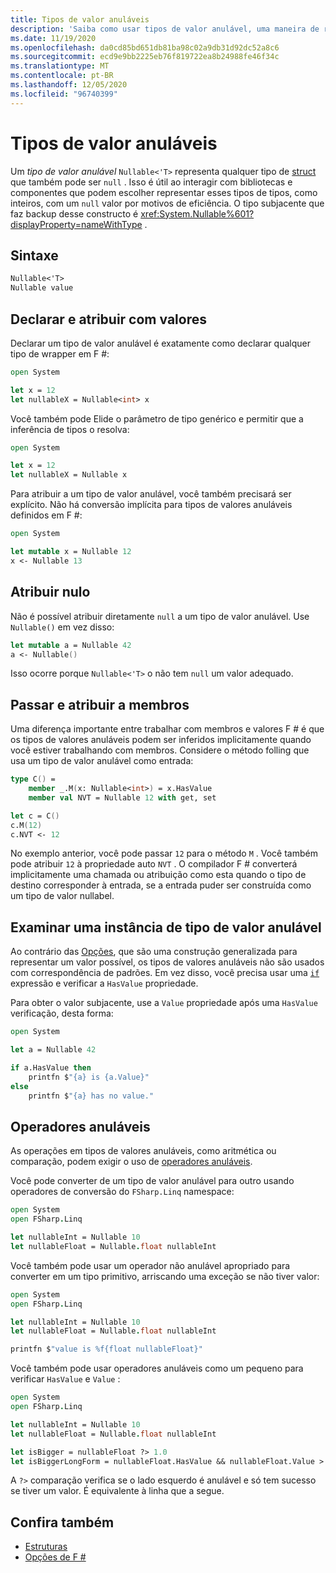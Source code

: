 ```yaml
---
title: Tipos de valor anuláveis
description: 'Saiba como usar tipos de valor anulável, uma maneira de representar um tipo de valor que também pode ser NULL, em F #.'
ms.date: 11/19/2020
ms.openlocfilehash: da0cd85bd651db81ba98c02a9db31d92dc52a8c6
ms.sourcegitcommit: ecd9e9bb2225eb76f819722ea8b24988fe46f34c
ms.translationtype: MT
ms.contentlocale: pt-BR
ms.lasthandoff: 12/05/2020
ms.locfileid: "96740399"
---
```

# <a name="nullable-value-types"></a>Tipos de valor anuláveis

Um _tipo de valor anulável_ `Nullable<'T>` representa qualquer tipo de [struct](structures.md) que também pode ser `null` . Isso é útil ao interagir com bibliotecas e componentes que podem escolher representar esses tipos de tipos, como inteiros, com um `null` valor por motivos de eficiência. O tipo subjacente que faz backup desse constructo é <xref:System.Nullable%601?displayProperty=nameWithType> .

## <a name="syntax"></a>Sintaxe

```fsharp
Nullable<'T>
Nullable value
```

## <a name="declare-and-assign-with-values"></a>Declarar e atribuir com valores

Declarar um tipo de valor anulável é exatamente como declarar qualquer tipo de wrapper em F #:

```fsharp
open System

let x = 12
let nullableX = Nullable<int> x
```

Você também pode Elide o parâmetro de tipo genérico e permitir que a inferência de tipos o resolva:

```fsharp
open System

let x = 12
let nullableX = Nullable x
```

Para atribuir a um tipo de valor anulável, você também precisará ser explícito. Não há conversão implícita para tipos de valores anuláveis definidos em F #:

```fsharp
open System

let mutable x = Nullable 12
x <- Nullable 13
```

## <a name="assign-null"></a>Atribuir nulo

Não é possível atribuir diretamente `null` a um tipo de valor anulável. Use `Nullable()` em vez disso:

```fsharp
let mutable a = Nullable 42
a <- Nullable()
```

Isso ocorre porque `Nullable<'T>` o não tem `null` um valor adequado.

## <a name="pass-and-assign-to-members"></a>Passar e atribuir a membros

Uma diferença importante entre trabalhar com membros e valores F # é que os tipos de valores anuláveis podem ser inferidos implicitamente quando você estiver trabalhando com membros. Considere o método folling que usa um tipo de valor anulável como entrada:

```fsharp
type C() =
    member _.M(x: Nullable<int>) = x.HasValue
    member val NVT = Nullable 12 with get, set

let c = C()
c.M(12)
c.NVT <- 12
```

No exemplo anterior, você pode passar `12` para o método `M` . Você também pode atribuir `12` à propriedade auto `NVT` . O compilador F # converterá implicitamente uma chamada ou atribuição como esta quando o tipo de destino corresponder à entrada, se a entrada puder ser construída como um tipo de valor nullabel.

## <a name="examine-a-nullable-value-type-instance"></a>Examinar uma instância de tipo de valor anulável

Ao contrário das [Opções](options.md), que são uma construção generalizada para representar um valor possível, os tipos de valores anuláveis não são usados com correspondência de padrões. Em vez disso, você precisa usar uma [`if`](conditional-expressions-if-then-else.md) expressão e verificar a `HasValue` propriedade.

Para obter o valor subjacente, use a `Value` propriedade após uma `HasValue` verificação, desta forma:

```fsharp
open System

let a = Nullable 42

if a.HasValue then
    printfn $"{a} is {a.Value}"
else
    printfn $"{a} has no value."
```

## <a name="nullable-operators"></a>Operadores anuláveis

As operações em tipos de valores anuláveis, como aritmética ou comparação, podem exigir o uso de [operadores anuláveis](symbol-and-operator-reference/nullable-operators.md).

Você pode converter de um tipo de valor anulável para outro usando operadores de conversão do `FSharp.Linq` namespace:

```fsharp
open System
open FSharp.Linq

let nullableInt = Nullable 10
let nullableFloat = Nullable.float nullableInt
```

Você também pode usar um operador não anulável apropriado para converter em um tipo primitivo, arriscando uma exceção se não tiver valor:

```fsharp
open System
open FSharp.Linq

let nullableInt = Nullable 10
let nullableFloat = Nullable.float nullableInt

printfn $"value is %f{float nullableFloat}"
```

Você também pode usar operadores anuláveis como um pequeno para verificar `HasValue` e `Value` :

```fsharp
open System
open FSharp.Linq

let nullableInt = Nullable 10
let nullableFloat = Nullable.float nullableInt

let isBigger = nullableFloat ?> 1.0
let isBiggerLongForm = nullableFloat.HasValue && nullableFloat.Value > 1.0
```

A `?>` comparação verifica se o lado esquerdo é anulável e só tem sucesso se tiver um valor. É equivalente à linha que a segue.

## <a name="see-also"></a>Confira também

- [Estruturas](structures.md)
- [Opções de F #](options.md)
